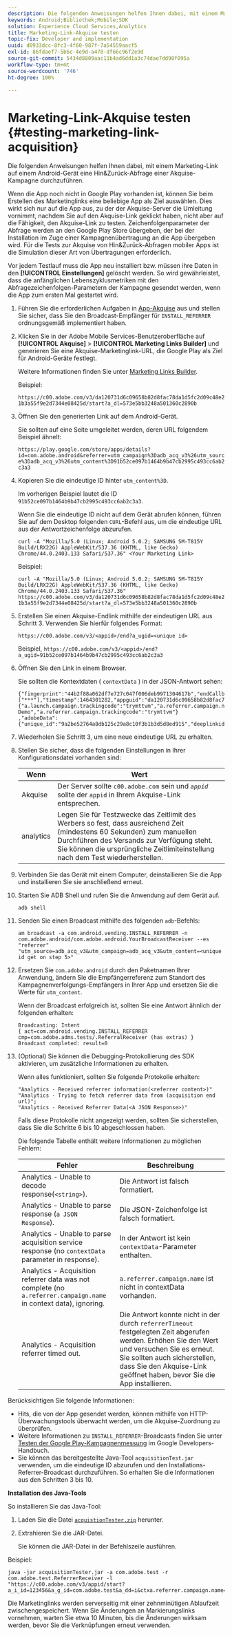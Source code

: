 ```yaml
---
description: Die folgenden Anweisungen helfen Ihnen dabei, mit einem Marketing-Link auf einem Android-Gerät eine Hin&Zurück-Abfrage einer Akquise-Kampagne durchzuführen.
keywords: Android;Bibliothek;Mobile;SDK
solution: Experience Cloud Services,Analytics
title: Marketing-Link-Akquise testen
topic-fix: Developer and implementation
uuid: d0933dcc-8fc3-4f60-987f-7a54559aacf5
exl-id: 86fdaef7-5b6c-4e9d-a470-df66c96f2e9d
source-git-commit: 5434d8809aac11b4ad6dd1a3c74dae7dd98f095a
workflow-type: tm+mt
source-wordcount: '746'
ht-degree: 100%

---
```


# Marketing-Link-Akquise testen {#testing-marketing-link-acquisition}

Die folgenden Anweisungen helfen Ihnen dabei, mit einem Marketing-Link auf einem Android-Gerät eine Hin&amp;Zurück-Abfrage einer Akquise-Kampagne durchzuführen.

Wenn die App noch nicht in Google Play vorhanden ist, können Sie beim Erstellen des Marketinglinks eine beliebige App als Ziel auswählen. Dies wirkt sich nur auf die App aus, zu der der Akquise-Server die Umleitung vornimmt, nachdem Sie auf den Akquise-Link geklickt haben, nicht aber auf die Fähigkeit, den Akquise-Link zu testen. Zeichenfolgenparameter der Abfrage werden an den Google Play Store übergeben, der bei der Installation im Zuge einer Kampagnenübertragung an die App übergeben wird. Für die Tests zur Akquise von Hin&amp;Zurück-Abfragen mobiler Apps ist die Simulation dieser Art von Übertragungen erforderlich.

Vor jedem Testlauf muss die App neu installiert bzw. müssen ihre Daten in den **[!UICONTROL Einstellungen]** gelöscht werden. So wird gewährleistet, dass die anfänglichen Lebenszyklusmetriken mit den Abfragezeichenfolgen-Parametern der Kampagne gesendet werden, wenn die App zum ersten Mal gestartet wird.

1. Führen Sie die erforderlichen Aufgaben in [App-Akquise](/help/android/acquisition-main/acquisition.md) aus und stellen Sie sicher, dass Sie den Broadcast-Empfänger für `INSTALL_REFERRER` ordnungsgemäß implementiert haben.
1. Klicken Sie in der Adobe Mobile Services-Benutzeroberfläche auf **[!UICONTROL Akquise]** > **[!UICONTROL Marketing Links Builder]** und generieren Sie eine Akquise-Marketinglink-URL, die Google Play als Ziel für Android-Geräte festlegt.

   Weitere Informationen finden Sie unter [Marketing Links Builder](/help/using/acquisition-main/c-marketing-links-builder/c-marketing-links-builder.md).

   Beispiel:

   `https://c00.adobe.com/v3/da120731d6c09658b82d8fac78da1d5fc2d09c48e21b3a55f9e2d7344e08425d/start?a_dl=573e5bb3248a501360c2890b`

1. Öffnen Sie den generierten Link auf dem Android-Gerät.

   Sie sollten auf eine Seite umgeleitet werden, deren URL folgendem Beispiel ähnelt:

   `https://play.google.com/store/apps/details?id=com.adobe.android&referrer=utm_campaign%3Dadb_acq_v3%26utm_source%3Dadb_acq_v3%26utm_content%3D91b52ce097b1464b9b47cb2995c493cc6ab2c3a3`

1. Kopieren Sie die eindeutige ID hinter `utm_content%3D`.

   Im vorherigen Beispiel lautet die ID `91b52ce097b1464b9b47cb2995c493cc6ab2c3a3`.

   Wenn Sie die eindeutige ID nicht auf dem Gerät abrufen können, führen Sie auf dem Desktop folgenden `CURL`-Befehl aus, um die eindeutige URL aus der Antwortzeichenfolge abzurufen.

   `curl -A "Mozilla/5.0 (Linux; Android 5.0.2; SAMSUNG SM-T815Y Build/LRX22G) AppleWebKit/537.36 (KHTML, like Gecko) Chrome/44.0.2403.133 Safari/537.36" <Your Marketing Link>`

   Beispiel:

   `curl -A "Mozilla/5.0 (Linux; Android 5.0.2; SAMSUNG SM-T815Y Build/LRX22G) AppleWebKit/537.36 (KHTML, like Gecko) Chrome/44.0.2403.133 Safari/537.36" https://c00.adobe.com/v3/da120731d6c09658b82d8fac78da1d5fc2d09c48e21b3a55f9e2d7344e08425d/start?a_dl=573e5bb3248a501360c2890b`

1. Erstellen Sie einen Akquise-Endlink mithilfe der eindeutigen URL aus Schritt 3. Verwenden Sie hierfür folgendes Format:

   `https://c00.adobe.com/v3/<appid>/end?a_ugid=<unique id>`

   Beispiel, `https://c00.adobe.com/v3/<appid>/end?a_ugid=91b52ce097b1464b9b47cb2995c493cc6ab2c3a3`

1. Öffnen Sie den Link in einem Browser.

   Sie sollten die Kontextdaten ( `contextData` ) in der JSON-Antwort sehen:

   ```
   {"fingerprint":"44b2f88a062df7e727c047f006deb9971304617b","endCallbacks":["***"],"timestamp":1464301282,"appguid":"da120731d6c09658b82d8fac78da1d5fc2d09c48e21b3a55f9e2d7344e08425d","contextData": 
   {"a.launch.campaign.trackingcode":"trymttvm","a.referrer.campaign.name":"Android Demo","a.referrer.campaign.trackingcode":"trymttvm"} 
   ,"adobeData":{"unique_id":"9a2be52764a8db125c29a8c10f3b1b3d5d8ed915","deeplinkid":"57476c26072932ec6d3a470b"}}.
   ```

1. Wiederholen Sie Schritt 3, um eine neue eindeutige URL zu erhalten.
1. Stellen Sie sicher, dass die folgenden Einstellungen in Ihrer Konfigurationsdatei vorhanden sind:

   | Wenn | Wert |
   |--- |--- |
   | Akquise | Der Server sollte `c00.adobe.com` sein und *`appid`* sollte der `appid` in Ihrem Akquise-Link entsprechen. |
   | analytics | Legen Sie für Testzwecke das Zeitlimit des Werbers so fest, dass ausreichend Zeit (mindestens 60 Sekunden) zum manuellen Durchführen des Versands zur Verfügung steht. Sie können die ursprüngliche Zeitlimiteinstellung nach dem Test wiederherstellen. |

1. Verbinden Sie das Gerät mit einem Computer, deinstallieren Sie die App und installieren Sie sie anschließend erneut.
1. Starten Sie ADB Shell und rufen Sie die Anwendung auf dem Gerät auf.

   ```
   adb shell
   ```

1. Senden Sie einen Broadcast mithilfe des folgenden `adb`-Befehls:

   ```
   am broadcast -a com.android.vending.INSTALL_REFERRER -n com.adobe.android/com.adobe.android.YourBroadcastReceiver --es "referrer" "utm_source=adb_acq_v3&utm_campaign=adb_acq_v3&utm_content=<unique id get on step 5>"
   ```

1. Ersetzen Sie `com.adobe.android` durch den Paketnamen Ihrer Anwendung, ändern Sie die Empfängerreferenz zum Standort des Kampagnenverfolgungs-Empfängers in Ihrer App und ersetzen Sie die Werte für `utm_content`.

   Wenn der Broadcast erfolgreich ist, sollten Sie eine Antwort ähnlich der folgenden erhalten:

   ```
   Broadcasting: Intent 
   { act=com.android.vending.INSTALL_REFERRER cmp=com.adobe.adms.tests/.ReferralReceiver (has extras) } 
   Broadcast completed: result=0 
   ```

1. (Optional) Sie können die Debugging-Protokollierung des SDK aktivieren, um zusätzliche Informationen zu erhalten.

   Wenn alles funktioniert, sollten Sie folgende Protokolle erhalten:

   ```
   "Analytics - Received referrer information(<referrer content>)" 
   "Analytics - Trying to fetch referrer data from (acquisition end url)"; 
   "Analytics - Received Referrer Data(<A JSON Response>)"
   ```

   Falls diese Protokolle nicht angezeigt werden, sollten Sie sicherstellen, dass Sie die Schritte 6 bis 10 abgeschlossen haben.

   Die folgende Tabelle enthält weitere Informationen zu möglichen Fehlern:

   | Fehler | Beschreibung |
   |--- |--- |
   | Analytics - Unable to decode response(`<string>`). | Die Antwort ist falsch formatiert. |
   | Analytics - Unable to parse response (`a JSON Response`). | Die JSON-Zeichenfolge ist falsch formatiert. |
   | Analytics - Unable to parse acquisition service response (no `contextData` parameter in response). | In der Antwort ist kein `contextData`-Parameter enthalten. |
   | Analytics - Acquisition referrer data was not complete (no `a.referrer.campaign.name` in context data), ignoring. | `a.referrer.campaign.name` ist nicht in contextData vorhanden. |
   | Analytics - Acquisition referrer timed out. | Die Antwort konnte nicht in der durch `referrerTimeout` festgelegten Zeit abgerufen werden. Erhöhen Sie den Wert und versuchen Sie es erneut.  Sie sollten auch sicherstellen, dass Sie den Akquise-Link geöffnet haben, bevor Sie die App installieren. |

Berücksichtigen Sie folgende Informationen:

* Hits, die von der App gesendet werden, können mithilfe von HTTP-Überwachungstools überwacht werden, um die Akquise-Zuordnung zu überprüfen.
* Weitere Informationen zu `INSTALL_REFERRER`-Broadcasts finden Sie unter [Testen der Google Play-Kampagnenmessung](https://developers.google.com/analytics/solutions/testing-play-campaigns) im Google Developers-Handbuch.
* Sie können das bereitgestellte Java-Tool `acquisitionTest.jar` verwenden, um die eindeutige ID abzurufen und den Installations-Referrer-Broadcast durchzuführen. So erhalten Sie die Informationen aus den Schritten 3 bis 10.

**Installation des Java-Tools**

So installieren Sie das Java-Tool:

1. Laden Sie die Datei [`acquistionTester.zip`](../assets/acquisitionTester.zip) herunter.
1. Extrahieren Sie die JAR-Datei.

   Sie können die JAR-Datei in der Befehlszeile ausführen.

Beispiel:

```
java -jar acquisitionTester.jar -a com.adobe.test -r com.adobe.test.ReferrerReceiver -l "https://c00.adobe.com/v3/appid/start?a_i_id=123456&a_g_id=com.adobe.test&a_dd=i&ctxa.referrer.campaign.name=name&ctxa.referrer.campaign.trackingcode=1234
```

Die Marketinglinks werden serverseitig mit einer zehnminütigen Ablaufzeit zwischengespeichert. Wenn Sie Änderungen an Markierungslinks vornehmen, warten Sie etwa 10 Minuten, bis die Änderungen wirksam werden, bevor Sie die Verknüpfungen erneut verwenden.
